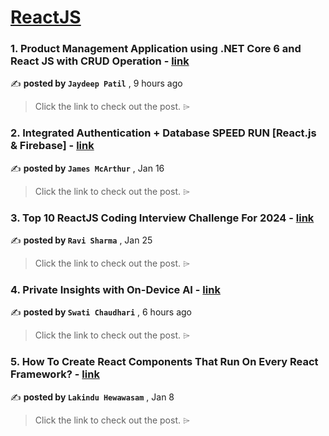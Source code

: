 
<h1><a href=https://medium.com/tag/reactjs/recommended target="_blank" rel="noopener noreferrer">ReactJS</a></h1>
<h3>1. Product Management Application using .NET Core 6 and React JS with CRUD Operation - <a href=https://medium.com/@jaydeepvpatil225/product-management-application-using-net-core-6-and-react-js-with-crud-operation-1f8bb9f709ba?source=tag_recommended_feed---------0-84----------reactjs----------22e697d9_0e7e_46e8_bcd3_35aff7e08a6a------- target="_blank" rel="noopener noreferrer">link</a></h3>

✍️ **posted by `Jaydeep Patil`** <date> , 9 hours ago</date>

<blockquote>Click the link to check out the post. ⌲</blockquote>

<h3>2. Integrated Authentication + Database SPEED RUN [React.js & Firebase] - <a href=https://medium.com/dev-genius/integrated-authentication-database-speed-run-react-js-firebase-39f577d28666?source=tag_recommended_feed---------1-107----------reactjs----------22e697d9_0e7e_46e8_bcd3_35aff7e08a6a------- target="_blank" rel="noopener noreferrer">link</a></h3>

✍️ **posted by `James McArthur`** <date> , Jan 16</date>

<blockquote>Click the link to check out the post. ⌲</blockquote>

<h3>3. Top 10 ReactJS Coding Interview Challenge For 2024 - <a href=https://medium.com/javascript-in-plain-english/top-10-reactjs-coding-interview-challenge-for-2024-c1e591f9384c?source=tag_recommended_feed---------2-85----------reactjs----------22e697d9_0e7e_46e8_bcd3_35aff7e08a6a------- target="_blank" rel="noopener noreferrer">link</a></h3>

✍️ **posted by `Ravi Sharma`** <date> , Jan 25</date>

<blockquote>Click the link to check out the post. ⌲</blockquote>

<h3>4. Private Insights with On-Device AI - <a href=https://medium.com/@swati.chau/private-insights-with-on-device-ai-970b9e5e4edf?source=tag_recommended_feed---------3-84----------reactjs----------22e697d9_0e7e_46e8_bcd3_35aff7e08a6a------- target="_blank" rel="noopener noreferrer">link</a></h3>

✍️ **posted by `Swati Chaudhari`** <date> , 6 hours ago</date>

<blockquote>Click the link to check out the post. ⌲</blockquote>

<h3>5. How To Create React Components That Run On Every React Framework? - <a href=https://medium.com/bitsrc/create-react-components-in-nextjs-bea5ce6d7171?source=tag_recommended_feed---------4-107----------reactjs----------22e697d9_0e7e_46e8_bcd3_35aff7e08a6a------- target="_blank" rel="noopener noreferrer">link</a></h3>

✍️ **posted by `Lakindu Hewawasam`** <date> , Jan 8</date>

<blockquote>Click the link to check out the post. ⌲</blockquote>

